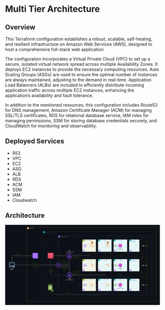 # Multi Tier Architecture

## Overview

This Terraform configuration establishes a robust, scalable, self-healing, and resilient infrastructure on Amazon Web Services (AWS), designed to host a comprehensive full-stack web application.

The configuration incorporates a Virtual Private Cloud (VPC) to set up a secure, isolated virtual network spread across multiple Availability Zones. It deploys EC2 instances to provide the necessary computing resources. Auto Scaling Groups (ASGs) are used to ensure the optimal number of instances are always maintained, adjusting to the demand in real-time. Application Load Balancers (ALBs) are included to efficiently distribute incoming application traffic across multiple EC2 instances, enhancing the application’s availability and fault tolerance.

In addition to the mentioned resources, this configuration includes Route53 for DNS management, Amazon Certificate Manager (ACM) for managing SSL/TLS certificates, RDS for relational database service, IAM roles for managing permissions, SSM for storing database credentials securely, and CloudWatch for monitoring and observability.

## Deployed Services

- R53
- VPC
- EC2
- ASG
- ALB
- RDS
- ACM
- SSM
- IAM
- Cloudwatch

## Architecture

![Multi-Tier-Architecture-Diagram](./assets/multi-tier-architecture.drawio.svg)
